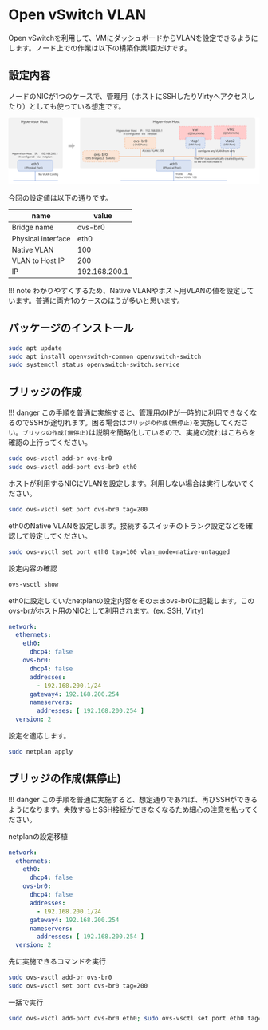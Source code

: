 # Open vSwitch VLAN

Open vSwitchを利用して、VMにダッシュボードからVLANを設定できるようにします。ノード上での作業は以下の構築作業1回だけです。

## 設定内容

ノードのNICが1つのケースで、管理用（ホストにSSHしたりVirtyへアクセスしたり）としても使っている想定です。

![構成図](../asset/ovs_config.svg)

今回の設定値は以下の通りです。

| name               | value            |
| ---------------------- | ------------- |
| Bridge name               | ovs-br0       |
| Physical interface | eth0          |
| Native VLAN            | 100           |
| VLAN to Host IP       | 200           |
| IP                     | 192.168.200.1 |

!!! note
    わかりやすくするため、Native VLANやホスト用VLANの値を設定しています。普通に両方1のケースのほうが多いと思います。

## パッケージのインストール

```bash
sudo apt update
sudo apt install openvswitch-common openvswitch-switch
sudo systemctl status openvswitch-switch.service
```

## ブリッジの作成

!!! danger
    この手順を普通に実施すると、管理用のIPが一時的に利用できなくなるのでSSHが途切れます。困る場合は`ブリッジの作成(無停止)`を実施してください。`ブリッジの作成(無停止)`は説明を簡略化しているので、実施の流れはこちらを確認の上行ってください。

```bash
sudo ovs-vsctl add-br ovs-br0
sudo ovs-vsctl add-port ovs-br0 eth0
```

ホストが利用するNICにVLANを設定します。利用しない場合は実行しないでください。

```bash
sudo ovs-vsctl set port ovs-br0 tag=200 
```

eth0のNative VLANを設定します。接続するスイッチのトランク設定などを確認して設定してください。

```bash
sudo ovs-vsctl set port eth0 tag=100 vlan_mode=native-untagged
```

設定内容の確認

```bash
ovs-vsctl show
```

eth0に設定していたnetplanの設定内容をそのままovs-br0に記載します。このovs-brがホスト用のNICとして利用されます。(ex. SSH, Virty)

```yaml
network:
  ethernets:
    eth0:
      dhcp4: false
    ovs-br0:
      dhcp4: false
      addresses:
        - 192.168.200.1/24
      gateway4: 192.168.200.254
      nameservers:
        addresses: [ 192.168.200.254 ]
  version: 2
```

設定を適応します。

```bash
sudo netplan apply
```

## ブリッジの作成(無停止)

!!! danger
    この手順を普通に実施すると、想定通りであれば、再びSSHができるようになります。失敗するとSSH接続ができなくなるため細心の注意を払ってください。

netplanの設定移植

```yaml
network:
  ethernets:
    eth0:
      dhcp4: false
    ovs-br0:
      dhcp4: false
      addresses:
        - 192.168.200.1/24
      gateway4: 192.168.200.254
      nameservers:
        addresses: [ 192.168.200.254 ]
  version: 2
```

先に実施できるコマンドを実行

```bash
sudo ovs-vsctl add-br ovs-br0
sudo ovs-vsctl set port ovs-br0 tag=200 
```

一括で実行

```bash
sudo ovs-vsctl add-port ovs-br0 eth0; sudo ovs-vsctl set port eth0 tag=100 vlan_mode=native-untagged; sudo netplan apply
```
